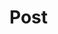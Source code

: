 #  Post

<api-schema openapi-path="../../../../RESTService/documentation/OpenAPI/OpenAPI.yaml" name="Post"/>